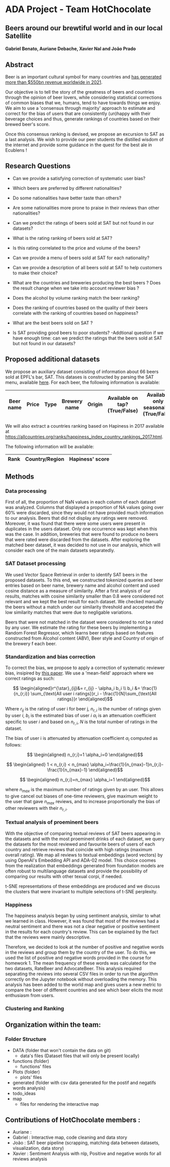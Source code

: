 # ADA Project - Team HotChocolate
## Beers around our brewtiful world and in our local Satellite 
#### Gabriel Benato, Auriane Debache, Xavier Nal and João Prado

## Abstract 

Beer is an important cultural symbol for many countries and [has generated more than $550bn revenue worldwide in 2021](https://www.statista.com/outlook/cmo/alcoholic-drinks/beer/worldwide#revenue).

Our objective is to tell the story of the greatness of beers and countries through the opinion of beer lovers, while considering statistical corrections of common biases that we, humans, tend to have towards things we enjoy. We aim to use a 'consensus through majority' approach to estimate and correct for the bias of users that are consistently (un)happy with their beverage choices and thus, generate rankings of countries based on their brewed beer's score.

Once this consensus ranking is devised, we propose an excursion to SAT as a last analysis. We wish to provide our peer students the distilled wisdom of the internet and provide some guidance in the quest for the best ale in Ecublens !

## Research Questions

- Can we provide a satisfying correction of systematic user bias?
- Which beers are preferred by different nationalities? 
- Do some nationalities have better taste than others?
- Are some nationalities more prone to praise in their reviews than other nationalities?
- Can we predict the ratings of beers sold at SAT but not found in our datasets?
- What is the rating ranking of beers sold at SAT?
- Is this rating correlated to the price and volume of the beers?
- Can we provide a menu of beers sold at SAT for each nationality? 
- Can we provide a description of all beers sold at SAT to help customers to make their choice?


- What are the countries and breweries producing the best beers ? Does the result change when we take into account reviewer bias ?
- Does the alcohol by volume ranking match the beer ranking?
- Does the ranking of countries based on the quality of their beers correlate with the ranking of countries based on happiness?
- What are the best beers sold on SAT ? 
- Is SAT providing good beers to poor students? 
-Addtional question if we have enough time: can we predict the ratings that the beers sold at SAT but not found in our datasets?
  
## Proposed additional datasets

We propose an auxiliary dataset consisting of information about 66 beers sold at EPFL's bar, SAT. This datases is constructed by parsing the SAT menu, available [here](https://satellite.bar/bar/). For each beer, the following information is available: 

| Beer name | Price | Type | Brewery name | Origin | Available on tap? (True/False) | Available only seasonally? (True/False) | ABV | Serving volume |
|-----------|-------|------|--------------|--------|------------------|---------------------------|-----|----------------|

We will also extract a countries ranking based on Hapiness in 2017 available at https://allcountries.org/ranks/happiness_index_country_rankings_2017.html.

The following information will be available:

| Rank | Country/Region | Hapiness' score |
|------|----------------|-----------------|

## Methods

### Data processing

First of all, the proportion of NaN values in each column of each dataset was analyzed. Columns that displayed a proportion of NA values going over 60% were discarded, since they would not have provided much information to our analysis. Beers that did not display any ratings were removed. Moreover, it was found that there were some users were present in duplicates in the users dataset. Only one occurrence was kept when this was the case. In addition, breweries that were found to produce no beers that were rated were discarded from the datasets. After exploring the matched beer dataset, it was decided to not use in our analysis, which will consider each one of the main datasets separatedly.

### SAT Dataset processing

We used Vector Space Retrieval in order to identify SAT beers in the proposed datasets. To this end, we constructed tokenized queries and beer entries based on beer name, brewery name and alcohol content and used cosine distance as a measure of similarity. After a first analysis of our results, matches with cosine similarity smaller than 0.8 were considered not relevant and we kept the best result for each dataset. We checked manually the beers without a match under our similarity threshold and accepeted the low similarity matches that were due to negligable variations.

Beers that were not matched in the dataset were considered to not be rated by any user. We estimate the rating for these beers by implementing a Random Forest Regressor, which learns beer ratings based on features constructed from Alcohol content (ABV), Beer style and Country of origin of the brewery f each beer.


### Standardization and bias correction


To correct the bias, we propose to apply a correction of systematic reviewer bias, insipired by [this paper](https://krisjensen.github.io/files/bias_blog.pdf). We use a 'mean-field' approach where we correct ratings as such: 

$$ \begin{aligned}r^{\star}_{ij}&= r_{ij} - \alpha_i b_i \\
b_i &= \frac{1}{n_{r,i}} \sum_{\text{All user i ratings}}r_i - \frac{1}{N}\sum_{\text{All ratings}}r 
\end{aligned}$$

Where $r_{ij}$ is the rating of user i for beer j, $n_{r,i}$ is the number of ratings given by user $i$, $b_i$ is the estimated bias of user $i$ $\alpha_i$ is an attenuation coefficient specific to user $i$ and based on $n_{r,i}$, $N$ is the total number of ratings in the dataset. 

The bias of user i is attenuated by attenuation coefficient $\alpha_i$ computed as follows:

$$ \begin{aligned} n_{r,i}=1  \alpha_i=0 \end{aligned}$$

$$ \begin{aligned} 1 < n_{r,i} < n_{max}  \alpha_i=\frac{1}{n_{max}-1}n_{r,i}-\frac{1}{n_{max}-1} \end{aligned}$$

$$ \begin{aligned} n_{r,i}=n_{max}  \alpha_i=1 \end{aligned}$$


where $n_{max}$ is the maximum number of ratings given by an user. This allows to give cancel out biases of one-time reviewers, give maximum weight to the user that gave $n_{max}$ reviews, and to increase proportionally the bias of other reviewers with their $n_{r,i}$.

### Textual analysis of proeminent beers

With the objective of comparing textual reviews of SAT beers appearing in the datasets and with the most proeminent drinks of each dataset, we query the datasets for the most reviewed and favourite beers of users of each country and retrieve reviews that coincide with high ratings (maximum overall rating). We map all reviews to textual embeddings (word vectors) by using OpenAI's Embedding API and ADA-02 model. This choice coomes from the realization that embeddings generated from foundation models are often robust to multilanguage datasets and provide the possibility of comparing our results with other texual corpi, if needed. 

t-SNE representations of these embeddings are produced and we discuss the clusters that were invariant to multiple selections of t-SNE perplexity.

### Happiness 

The happiness analysis began by using sentiment analysis, similar to what we learned in class. However, it was found that most of the reviews had a neutral sentiment and there was not a clear negative or positive sentiment in the results for each country's review. This can be explained by the fact that the reviews were mainly descriptive.

Therefore, we decided to look at the number of positive and negative words in the reviews and group them by the country of the user. To do this, we used the list of positive and negative words provided in the course for homework 1. The mean frequency of these words was calculated for the two datasets, RateBeer and AdvocateBeer. This analysis required separating the reviews into several CSV files in order to run the algorithm correctly on the Jupyter notebook without overloading the memory. This analysis has been added to the world map and gives users a new metric to compare the beer of different countries and see which beer elicits the most enthusiasm from users.

### Clustering and Ranking

## Organization within the team:

 ### Folder Structure

 - DATA (folder that won't contain the data on git)
   - data's files (Dataset files that will only be present locally)
 - functions (folder)
   - functions' files
 - Plots (folder)
   - plots' files
 - generated (folder with csv data generated for the postif and negatifs words analysis)
 - todo_ideas
 - map
   - files for rendering the interactive map


## Contributions of HotChocolate members :

- Auriane :
- Gabriel : Interactive map, code cleaning and data story
- João : SAT beer pipeline (scrapping, matching data between datasets, visualization, data story)
- Xavier : Sentiment Analysis with nlp, Positive and negative words for all reviews analysis
